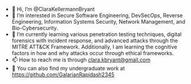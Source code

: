 - 💼 Hi, I’m @ClaraKellermannBryant
- 👀 I’m interested in Secure Software Engineering, DevSecOps, Reverse Engineering, Information Systems Security, Network Management, and Bio-Cybersecurity.
- 🌱 I’m currently learning various penetration testing techniques, digital forensics with incident response, and advanced attacks through the MITRE ATT&CK Framework. Additionally, I am learning the cognitive factors in how and why attacks occur through ethical frameworks.
- 📫 How to reach me is through clara.kbryant@gmail.com
- 🦄 You can also find my undergraduate work at https://github.com/GalarianRapidash2345

<!---
Please feel free to view my projects and bookmark my e-portfolio.
--->
